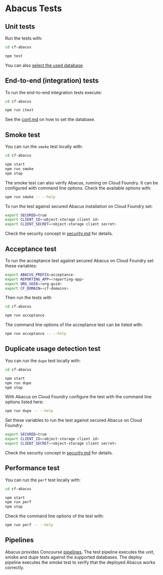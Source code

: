 Abacus Tests
===


Unit tests
---

Run the tests with:
```sh
cd cf-abacus

npm test
```

You can also [select the used database](https://github.com/cloudfoundry-incubator/cf-abacus/blob/master/doc/conf.md#local-configuration).


End-to-end (integration) tests
---

To run the end-to-end integration tests execute:
```sh
cd cf-abacus

npm run itest
```

See the [conf.md](https://github.com/cloudfoundry-incubator/cf-abacus/blob/master/doc/conf.md#local-configuration) on how to set the database.


Smoke test
---

You can run the `smoke` test locally with:
```sh
cd cf-abacus

npm start
npm run smoke
npm stop
```

The smoke test can also verify Abacus, running on Cloud Foundry. It can be configured with command line options. Check the available options with:
```sh
npm run smoke -- --help
```

To run the test against secured Abacus installation on Cloud Foundry set:
```sh
export SECURED=true
export CLIENT_ID=<object-storage client id>
export CLIENT_SECRET=<object-storage client secret>
```

Check the security concept in [security.md](security.md) for details.


Acceptance test
---

To run the acceptance test against secured Abacus on Cloud Foundry set these variables:
```sh
export ABACUS_PREFIX=acceptance-
export REPORTING_APP=<reporting-app>
export ORG_GUID=<org-guid>
export CF_DOMAIN=<cf-domains>
```

Then run the tests with
```sh
cd cf-abacus

npm run acceptance
```

The command line options of the acceptance test can be listed with:
```sh
npm run acceptance -- --help
```


Duplicate usage detection test
---

You can run the `dupe` test locally with:
```sh
cd cf-abacus

npm start
npm run dupe
npm stop
```

With Abacus on Cloud Foundry configure the test with the command line options listed here:
```sh
npm run dupe -- --help
```

Set these variables to run the test against secured Abacus on Cloud Foundry:
```sh
export SECURED=true
export CLIENT_ID=<object-storage client id>
export CLIENT_SECRET=<object-storage client secret>
```

Check the security concept in [security.md](security.md) for details.


Performance test
---

You can run the `perf` test locally with:
```sh
cd cf-abacus

npm start
npm run perf
npm stop
```

Check the command line options of the test with:
```sh
npm run perf -- --help
```


Pipelines
---

Abacus provides Concourse [pipelines](https://github.com/cloudfoundry-incubator/cf-abacus/tree/master/etc/concourse). The test pipeline executes the unit, smoke and dupe tests against the supported databases. The deploy pipeline executes the smoke test to verify that the deployed Abacus works correctly.

